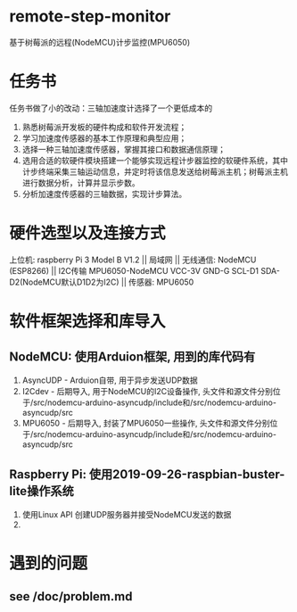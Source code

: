 # remote-step-monitor
基于树莓派的远程(NodeMCU)计步监控(MPU6050)


<!-- 1.熟悉树莓派开发板的硬件构成和软件开发流程；
2.学习加速度传感器的基本工作原理和典型应用；
3.阅读Digilent公司PmodACL2的用户手册，掌握其接口和数据通信原理；
4.选择合适的软硬件模块搭建一个能够实现远程计步器监控的软硬件系统，其中计步终端采集三轴运动信息，并定时将该信息发送给树莓派主机，树莓派主机进行数据分析，计算并显示步数。 -->

# 任务书

任务书做了小的改动：三轴加速度计选择了一个更低成本的
1. 熟悉树莓派开发板的硬件构成和软件开发流程； 
2. 学习加速度传感器的基本工作原理和典型应用； 
3. 选择一种三轴加速度传感器，掌握其接口和数据通信原理； 
4. 选用合适的软硬件模块搭建一个能够实现远程计步器监控的软硬件系统，其中计步终端采集三轴运动信息，并定时将该信息发送给树莓派主机；树莓派主机进行数据分析，计算并显示步数。 
5. 分析加速度传感器的三轴数据，实现计步算法。


# 硬件选型以及连接方式

上位机: raspberry Pi 3 Model B V1.2
      ||
    局域网
      ||
无线通信: NodeMCU (ESP8266)
      ||
    I2C传输
  MPU6050-NodeMCU
  VCC-3V
  GND-G
  SCL-D1
  SDA-D2(NodeMCU默认D1D2为I2C)
      ||
传感器: MPU6050

# 软件框架选择和库导入

## NodeMCU: 使用Arduion框架, 用到的库代码有
1. AsyncUDP - Arduion自带, 用于异步发送UDP数据
2. I2Cdev - 后期导入, 用于NodeMCU的I2C设备操作, 
        头文件和源文件分别位于/src/nodemcu-arduino-asyncudp/include和/src/nodemcu-arduino-asyncudp/src
3. MPU6050 - 后期导入, 封装了MPU6050一些操作, 
        头文件和源文件分别位于/src/nodemcu-arduino-asyncudp/include和/src/nodemcu-arduino-asyncudp/src

## Raspberry Pi: 使用2019-09-26-raspbian-buster-lite操作系统
1. 使用Linux API 创建UDP服务器并接受NodeMCU发送的数据
2. 

# 遇到的问题

## see /doc/problem.md
